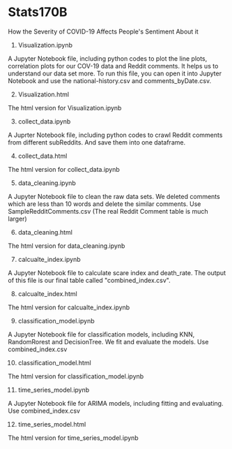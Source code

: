# Stats170B
How the Severity of COVID-19 Affects People's Sentiment About it

1. Visualization.ipynb

A Jupyter Notebook file, including python codes to plot the line plots, correlation plots for our COV-19 data and Reddit comments. It helps us to understand our data set more. To run this file, you can open it into Jupyter Notebook and use the national-history.csv and comments_byDate.csv.

2. Visualization.html

The html version for Visualization.ipynb

3. collect_data.ipynb

A Juprter Notebook file, including python codes to crawl Reddit comments from different subReddits. And save them into one dataframe.

4. collect_data.html

The html version for collect_data.ipynb

5. data_cleaning.ipynb

A Jupyter Notebook file to clean the raw data sets. We deleted comments which are less than 10 words and delete the similar comments. Use SampleRedditComments.csv (The real Reddit Comment table is much larger)

6. data_cleaning.html

The html version for data_cleaning.ipynb

7. calcualte_index.ipynb

A Jupyter Notebook file to calculate scare index and death_rate. The output of this file is our final table called "combined_index.csv".

8. calcualte_index.html

The html version for calcualte_index.ipynb

9. classification_model.ipynb

A Jupyter Notebook file for classification models, including KNN, RandomRorest and DecisionTree. We fit and evaluate the models. Use combined_index.csv

10. classification_model.html

The html version for classification_model.ipynb

11. time_series_model.ipynb

A Jupyter Notebook file for ARIMA models, including fitting and evaluating. Use combined_index.csv

12. time_series_model.html

The html version for time_series_model.ipynb
